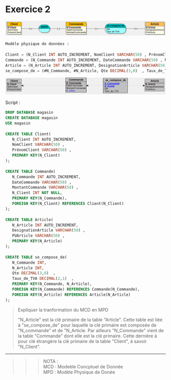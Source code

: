 # Exercice 2

![exercice2](Exercice2.png)

```sql
Modèle physique de données :

Client = (N_Client INT AUTO_INCREMENT, NomClient VARCHAR(50) , PrénomClient VARCHAR(50) );
Commande = (N_Commande INT AUTO_INCREMENT, DateCommande VARCHAR(50) , MontantCommande VARCHAR(50) , #N_Client);
Article = (N_Article INT AUTO_INCREMENT, DesignationArticle VARCHAR(50) , PUArticle VARCHAR(50) );
se_compose_de = (#N_Commande, #N_Article, Qte DECIMAL(3,0)  , Taux_de_TVA DECIMAL(2,1)  );

```
![exercice2](Exercice2MLD.png)


Script :
```SQL
DROP DATABASE magasin
CREATE DATABASE magasin
USE magasin

CREATE TABLE Client(
   N_Client INT AUTO_INCREMENT,
   NomClient VARCHAR(50) ,
   PrénomClient VARCHAR(50) ,
   PRIMARY KEY(N_Client)
);

CREATE TABLE Commande(
   N_Commande INT AUTO_INCREMENT,
   DateCommande VARCHAR(50) ,
   MontantCommande VARCHAR(50) ,
   N_Client INT NOT NULL,
   PRIMARY KEY(N_Commande),
   FOREIGN KEY(N_Client) REFERENCES Client(N_Client)
);

CREATE TABLE Article(
   N_Article INT AUTO_INCREMENT,
   DesignationArticle VARCHAR(50) ,
   PUArticle VARCHAR(50) ,
   PRIMARY KEY(N_Article)
);

CREATE TABLE se_compose_de(
   N_Commande INT,
   N_Article INT,
   Qte DECIMAL(3,0)  ,
   Taux_de_TVA DECIMAL(2,1)  ,
   PRIMARY KEY(N_Commande, N_Article),
   FOREIGN KEY(N_Commande) REFERENCES Commande(N_Commande),
   FOREIGN KEY(N_Article) REFERENCES Article(N_Article)
);
```
>Expliquer la tranformation du MCD en MPD  
>
>"N_Article" est la clé primaire de la table "Article". Cette table est liée à "se_compose_de" pour laquelle la clé primaire est composée de "N_commande" et de "N_Article. Par ailleurs "N_Commande" vient de la table "Commande" dont elle est la clé primaire. Cette dernière à pour clé étrangère la clé primaire de la table "Client", à savoir "N_Client".

___
>>> NOTA :  
MCD : Modeèle Concptuel de Donnée  
MPD : Modèle Physique de Donée
